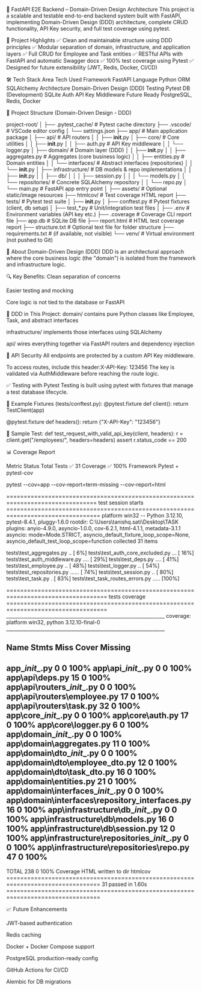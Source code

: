 🚀 FastAPI E2E Backend – Domain-Driven Design Architecture
This project is a scalable and testable end-to-end backend system built with FastAPI, implementing Domain-Driven Design (DDD) architecture, complete CRUD functionality, API Key security, and full test coverage using pytest.

🧱 Project Highlights
✅ Clean and maintainable structure using DDD principles
✅ Modular separation of domain, infrastructure, and application layers
✅ Full CRUD for Employee and Task entities
✅ RESTful APIs with FastAPI and automatic Swagger docs
✅ 100% test coverage using Pytest
✅ Designed for future extensibility (JWT, Redis, Docker, CI/CD)

🛠️ Tech Stack
Area	                     Tech Used
Framework	                  FastAPI
Language                   	Python
ORM	                        SQLAlchemy
Architecture	              Domain-Driven Design (DDD)
Testing	                    Pytest
DB (Development)	          SQLite
Auth	                      API Key Middleware
Future Ready	              PostgreSQL, Redis, Docker


📁 Project Structure (Domain-Driven Design - DDD)


project-root/
│
├── .pytest_cache/              # Pytest cache directory
├── .vscode/                    # VSCode editor config
│   └── settings.json
├── app/                        # Main application package
│   ├── api/                    # API routers
│   │   ├── __init__.py
│   ├── core/                   # Core utilities
│   │   ├── __init__.py
│   │   ├── auth.py             # API Key middleware
│   │   └── logger.py
│   ├── domain/                 # Domain layer (DDD)
│   │   ├── __init__.py
│   │   ├── aggregates.py       # Aggregates (core business logic)
│   │   ├── entities.py         # Domain entities
│   │   └── interfaces/         # Abstract interfaces (repositories)
│   │       └── __init__.py
│   ├── infrastructure/         # DB models & repo implementations
│   │   ├── __init__.py
│   │   ├── db/
│   │   │   ├── session.py
│   │   │   └── models.py
│   │   └── repositories/       # Concrete SQLAlchemy repository
│   │       └── repo.py
│   └── main.py                 # FastAPI app entry point
│
├── assets/                     # Optional static/image resources
├── htmlcov/                    # Test coverage HTML report
├── tests/                      # Pytest test suite
│   ├── __init__.py
│   ├── conftest.py             # Pytest fixtures (client, db setup)
│   ├── test_*.py               # Unit/integration test files
│
├── .env                        # Environment variables (API key etc.)
├── .coverage                   # Coverage CLI report file
├── app.db                      # SQLite DB file
├── report.html                 # HTML test coverage report
├── structure.txt               # Optional text file for folder structure
├── requirements.txt            # (if available, not visible)
└── venv/                       # Virtual environment (not pushed to Git)


🧠 About Domain-Driven Design (DDD)
DDD is an architectural approach where the core business logic (the "domain") is isolated from the framework and infrastructure logic.

🔍 Key Benefits:
Clean separation of concerns

Easier testing and mocking

Core logic is not tied to the database or FastAPI

🧩 DDD in This Project:
domain/ contains pure Python classes like Employee, Task, and abstract interfaces

infrastructure/ implements those interfaces using SQLAlchemy

api/ wires everything together via FastAPI routers and dependency injection

🔐 API Security
All endpoints are protected by a custom API Key middleware.

To access routes, include this header:X-API-Key: 123456
The key is validated via AuthMiddleware before reaching the route logic.

✅ Testing with Pytest
Testing is built using pytest with fixtures that manage a test database lifecycle.

🔧 Example Fixtures (tests/conftest.py):
@pytest.fixture
def client():
    return TestClient(app)

@pytest.fixture
def headers():
    return {"X-API-Key": "123456"}
    
🧪 Sample Test:
def test_request_with_valid_api_key(client, headers):
    r = client.get("/employees/", headers=headers)
    assert r.status_code == 200

📊 Coverage Report

Metric	Status
Total Tests	✅ 31
Coverage	✅ 100%
Framework	Pytest + pytest-cov



pytest --cov=app --cov-report=term-missing --cov-report=html
>> 
================================================================================ test session starts =================================================================================
platform win32 -- Python 3.12.10, pytest-8.4.1, pluggy-1.6.0
rootdir: C:\Users\tanishq.sati\Desktop\TASK
plugins: anyio-4.9.0, asyncio-1.0.0, cov-6.2.1, html-4.1.1, metadata-3.1.1
asyncio: mode=Mode.STRICT, asyncio_default_fixture_loop_scope=None, asyncio_default_test_loop_scope=function
collected 31 items

tests\test_aggregates.py ..                                                                                                                                                     [  6%]
tests\test_auth_core_excluded.py ...                                                                                                                                            [ 16%]
tests\test_auth_middleware.py ....                                                                                                                                              [ 29%]
tests\test_deps.py ....                                                                                                                                                         [ 41%]
tests\test_employee.py ..                                                                                                                                                       [ 48%]
tests\test_logger.py ..                                                                                                                                                         [ 54%]
tests\test_repositories.py ......                                                                                                                                               [ 74%]
tests\test_session.py ..                                                                                                                                                        [ 80%]
tests\test_task.py .                                                                                                                                                            [ 83%]
tests\test_task_routes_errors.py .....                                                                                                                                          [100%]

=================================================================================== tests coverage =================================================================================== 
__________________________________________________________________ coverage: platform win32, python 3.12.10-final-0 __________________________________________________________________ 

Name                                             Stmts   Miss  Cover   Missing
------------------------------------------------------------------------------
app\__init__.py                                      0      0   100%
app\api\__init__.py                                  0      0   100%
app\api\deps.py                                     15      0   100%
app\api\routers\__init__.py                          0      0   100%
app\api\routers\employee.py                         17      0   100%
app\api\routers\task.py                             32      0   100%
app\core\__init__.py                                 0      0   100%
app\core\auth.py                                    17      0   100%
app\core\logger.py                                   6      0   100%
app\domain\__init__.py                               0      0   100%
app\domain\aggregates.py                            11      0   100%
app\domain\dto\__init__.py                           0      0   100%
app\domain\dto\employee_dto.py                      12      0   100%
app\domain\dto\task_dto.py                          16      0   100%
app\domain\entities.py                              21      0   100%
app\domain\interfaces\__init__.py                    0      0   100%
app\domain\interfaces\repository_interfaces.py      16      0   100%
app\infrastructure\db\__init__.py                    0      0   100%
app\infrastructure\db\models.py                     16      0   100%
app\infrastructure\db\session.py                    12      0   100%
app\infrastructure\repositories\__init__.py          0      0   100%
app\infrastructure\repositories\repo.py             47      0   100%
------------------------------------------------------------------------------
TOTAL                                              238      0   100%
Coverage HTML written to dir htmlcov
================================================================================= 31 passed in 1.60s ================================================================================= 


📈 Future Enhancements

JWT-based authentication

Redis caching

Docker + Docker Compose support

PostgreSQL production-ready config

GitHub Actions for CI/CD

Alembic for DB migrations






